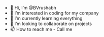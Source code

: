 - 👋 Hi, I’m @BVrushabh
- 👀 I’m interested in coding for my company
- 🌱 I’m currently learning everything
- 💞️ I’m looking to collaborate on projects
- 📫 How to reach me - Call me

<!---
BVrushabh/BVrushabh is a ✨ special ✨ repository because its `README.md` (this file) appears on your GitHub profile.
You can click the Preview link to take a look at your changes.
--->
